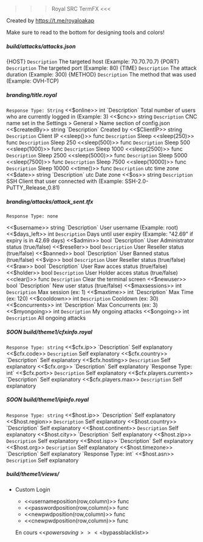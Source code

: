 >>> Royal SRC TermFX <<<

Created by https://t.me/royaloakap

Make sure to read to the bottom for designing tools and colors!


##### build/attacks/attacks.json  #####

{HOST}                              `Description` The targeted host (Example: 70.70.70.7)
{PORT}                              `Description` The targeted port (Example: 80)
{TIME}                              `Description` The attack duration (Example: 300)
{METHOD}                            `Description` The method that was used (Example: OVH-TCP)

##### branding/title.royal #####
`Response Type: String`
<<$online>> int                    `Description` Total number of users who are currently logged in (Example: 3)
<<$cnc>> string                    `Description` CNC name set in the Settings > General > Name section of config.json
<<$createdBy>> string               `Description` Created by
<<$ClientIP>> string               `Description` Client IP
<<sleep()>> func                   `Description` Sleep 
<<sleep(250)>> func                   `Description` Sleep 250
<<sleep(500)>> func                   `Description` Sleep 500
<<sleep(1000)>> func                   `Description` Sleep 1000
<<sleep(2500)>> func                   `Description` Sleep 2500
<<sleep(5000)>> func                   `Description` Sleep 5000
<<sleep(7500)>> func                   `Description` Sleep 7500
<<sleep(10000)>> func                   `Description` Sleep 10000
<<time()>> func                    `Description` utc time zone
<<$date>> string                   `Description` utc Date zone
<<$os>> string                     `Description` SSH Client that user connected with (Example: SSH-2.0-PuTTY_Release_0.81)


##### branding/attacks/attack_sent.tfx #####
`Response Type: none`

<<$username>> string              `Description` User username (Example: root)
<<$days_left>> int                `Description` Days until user expiry (Example: "42.69" if expiry is in 42.69 days)
<<$admin>> bool                   `Description` User Administrator status (true/false)
<<$reseller>> bool                `Description` User Reseller status (true/false)
<<$banned>> bool                  `Description` User Banned status (true/false)
<<$vip>> bool                     `Description` User Reseller status (true/false)
<<$raw>> bool                     `Description` User Raw acces status (true/false)
<<$holder>> bool                  `Description` User Holder acces status (true/false)
<<clear()>> func                  `Description` Clear the terminal screen
<<$newuser>> bool                 `Description` New user status (true/false)
<<$maxsessions>> int              `Description` Max session (ex: 1)
<<$maxtime>> int                  `Description` Max Time (ex: 120)
<<$cooldown>> int                 `Description` Cooldown (ex: 30)
<<$concurrents>> int              `Description` Max Concurrents (ex: 3)
<<$myongoing>> int                `Description` My ongoing attacks
<<$ongoing>> int                  `Description` All ongoing attacks

##### SOON build/theme1/cfxinfo.royal #####

`Response Type: string`
<<$cfx.ip>>                         `Description` Self explanatory
<<$cfx.code>>                       `Description` Self explanatory
<<$cfx.country>>                    `Description` Self explanatory
<<$cfx.hosting>>                    `Description` Self explanatory
<<$cfx.org>>                        `Description` Self explanatory
`Response Type: int`
<<$cfx.port>>                       `Description` Self explanatory
<<$cfx.players.current>>            `Description` Self explanatory
<<$cfx.players.max>>                `Description` Self explanatory

##### SOON build/theme1/ipinfo.royal #####

`Response Type: string`
<<$host.ip>>                        `Description` Self explanatory
<<$host.region>>                    `Description` Self explanatory
<<$host.country>>                   `Description` Self explanatory
<<$host.continent>>                 `Description` Self explanatory
<<$host.city>>                      `Description` Self explanatory
<<$host.zip>>                       `Description` Self explanatory
<<$host.isp>>                       `Description` Self explanatory
<<$host.org>>                       `Description` Self explanatory
<<$host.timezone>>                  `Description` Self explanatory
`Response Type: int`
<<$host.asn>>                       `Description` Self explanatory



##### build/theme1/views/ #####
- Custom Login
    - <<usernameposition(row,column)>> func
    - <<passwordposition(row,column)>> func
    - <<newpwdposition(row,column)>> func
    - <<cnewpwdposition(row,column)>> func


    En cours 
    <<$powersaving>>
    <<$bypassblacklist>>